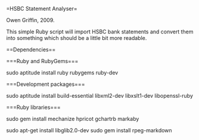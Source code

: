 =HSBC Statement Analyser=

Owen Griffin, 2009.

This simple Ruby script will import HSBC bank statements and convert them into something which should be a little bit more readable.

==Dependencies==

===Ruby and RubyGems===

sudo aptitude install ruby rubygems ruby-dev

===Development packages===

sudo aptitude install build-essential libxml2-dev libxslt1-dev libopenssl-ruby

===Ruby libraries===

sudo gem install mechanize hpricot gchartrb markaby

sudo apt-get install libglib2.0-dev
sudo gem install rpeg-markdown 
